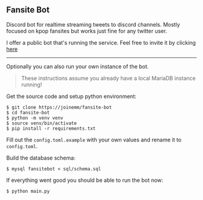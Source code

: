 ## Fansite Bot

Discord bot for realtime streaming tweets to discord channels.
Mostly focused on kpop fansites but works just fine for any twitter user.



I offer a public bot that's running the service. Feel free to invite it by clicking [here](https://discord.com/api/oauth2/authorize?client_id=523863343585296404&permissions=322624&scope=bot)

---

Optionally you can also run your own instance of the bot.

> These instructions assume you already have a local MariaDB instance running!

Get the source code and setup python environment:
```
$ git clone https://joinemm/fansite-bot
$ cd fansite-bot
$ python -m venv venv
$ source venv/bin/activate
$ pip install -r requirements.txt
```

Fill out the `config.toml.example` with your own values and rename it to `config.toml`.

Build the database schema:
```
$ mysql fansitebot < sql/schema.sql
```

If everything went good you should be able to run the bot now:

```
$ python main.py
```